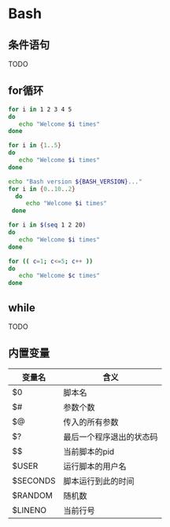 # Bash

## 条件语句

TODO

## for循环

```bash
for i in 1 2 3 4 5
do
   echo "Welcome $i times"
done

for i in {1..5}
do
   echo "Welcome $i times"
done

echo "Bash version ${BASH_VERSION}..."
for i in {0..10..2}
  do
     echo "Welcome $i times"
 done

for i in $(seq 1 2 20)
do
   echo "Welcome $i times"
done

for (( c=1; c<=5; c++ ))
do
   echo "Welcome $c times"
done
```

## while

TODO

## 内置变量

变量名 | 含义
--- | ---
$0 | 脚本名
$# | 参数个数
$@ | 传入的所有参数
$? | 最后一个程序退出的状态码
$$ | 当前脚本的pid
$USER | 运行脚本的用户名
$SECONDS | 脚本运行到此的时间
$RANDOM | 随机数
$LINENO | 当前行号

